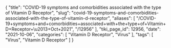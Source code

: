 {
    "title": "COVID-19 symptoms and comorbidities associated with the type of Vitamin D Receptor",
    "slug": "covid-19-symptoms-and-comorbidities-associated-with-the-type-of-vitamin-d-receptor",
    "aliases": [
        "/COVID-19+symptoms+and+comorbidities+associated+with+the+type+of+Vitamin+D+Receptor+\u2013+Oct+2021",
        "/12956"
    ],
    "tiki_page_id": 12956,
    "date": "2021-10-06",
    "categories": [
        "Vitamin D Receptor",
        "Virus"
    ],
    "tags": [
        "Virus",
        "Vitamin D Receptor"
    ]
}